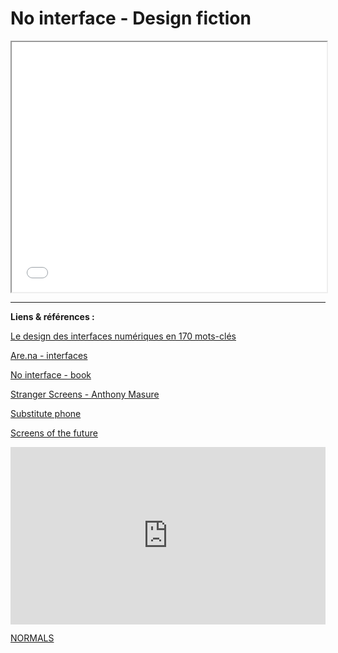 # No interface - Design fiction

<iframe width="100%" height="400" src="no-interface.pdf#toolbar=0"></iframe>

---

**Liens & références :**

[Le design des interfaces numériques en 170 mots-clés](https://www.eyrolles.com/Informatique/Livre/le-design-des-interfaces-numeriques-en-170-mots-cles-9782100585274/)

[Are.na - interfaces](https://www.are.na/nicolas-tilly/interfaces-o4ycuz-pqsm)

[No interface - book](http://www.nointerface.com/book/)

[Stranger Screens - Anthony Masure](http://www.anthonymasure.com/conferences/2018-01-stranger-screens-toulouse)

[Substitute phone](https://klemensschillinger.com/projects/substitute-phone)

[Screens of the future](https://universaleverything.com/projects/screens-of-the-future/)
<div style="padding:56.25% 0 0 0;position:relative;"><iframe src="https://player.vimeo.com/video/223108695?color=ffffff&title=0&byline=0&portrait=0" style="position:absolute;top:0;left:0;width:100%;height:100%;" frameborder="0" allow="autoplay; fullscreen" allowfullscreen></iframe></div><script src="https://player.vimeo.com/api/player.js"></script>

[NORMALS](http://normalfutu.re/)